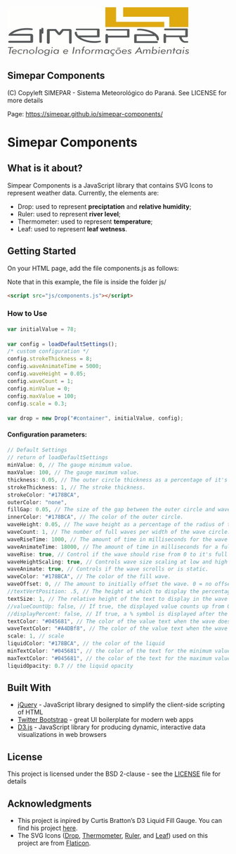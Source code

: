 ![Alt text](simepar.png)
## Simepar Components

(C) Copyleft SIMEPAR - Sistema Meteorológico do Paraná. See LICENSE for more details

Page: https://simepar.github.io/simepar-components/

# Simepar Components

## What is it about?
Simpear Components is a JavaScript library that contains SVG Icons to represent weather data. Currently, the elements are: 
- Drop: used to represent **preciptation** and **relative humidity**;
- Ruler: used to represent **river level**;
- Thermometer: used to represent **temperature**;
- Leaf: used to represent **leaf wetness**.

## Getting Started
On your HTML page, add the file components.js as follows:

Note that in this example, the file is inside the folder js/
```html
<script src="js/components.js"></script>
```

### How to Use

```javascript
var initialValue = 78;

var config = loadDefaultSettings();
/* custom configuration */
config.strokeThickness = 8;
config.waveAnimateTime = 5000;
config.waveHeight = 0.05;
config.waveCount = 1;
config.minValue = 0;
config.maxValue = 100;
config.scale = 0.3; 

var drop = new Drop("#container", initialValue, config);
```

#### Configuration parameters:
```javascript
// Default Settings
// return of loadDefaultSettings
minValue: 0, // The gauge minimum value.
maxValue: 100, // The gauge maximum value.
thickness: 0.05, // The outer circle thickness as a percentage of it's radius. 
strokeThickness: 1, // The stroke thickness.
strokeColor: "#178BCA",
outerColor: "none",
fillGap: 0.05, // The size of the gap between the outer circle and wave circle as a percentage of the outer circles radius.
innerColor: "#178BCA", // The color of the outer circle.
waveHeight: 0.05, // The wave height as a percentage of the radius of the wave circle.
waveCount: 1, // The number of full waves per width of the wave circle.
waveRiseTime: 1000, // The amount of time in milliseconds for the wave to rise from 0 to it's final height.
waveAnimateTime: 18000, // The amount of time in milliseconds for a full wave to enter the wave circle.
waveRise: true, // Control if the wave should rise from 0 to it's full height, or start at it's full height.
waveHeightScaling: true, // Controls wave size scaling at low and high fill percentages. When true, wave height reaches it's maximum at 50% fill, and minimum at 0% and 100% fill. This helps to prevent the wave from making the wave circle from appear totally full or empty when near it's minimum or maximum fill.
waveAnimate: true, // Controls if the wave scrolls or is static.
waveColor: "#178BCA", // The color of the fill wave.
waveOffset: 0, // The amount to initially offset the wave. 0 = no offset. 1 = offset of one full wave.
//textVertPosition: .5, // The height at which to display the percentage text withing the wave circle. 0 = bottom, 1 = top.
textSize: 1, // The relative height of the text to display in the wave circle. 1 = 50%
//valueCountUp: false, // If true, the displayed value counts up from 0 to it's final value upon loading. If false, the final value is displayed.
//displayPercent: false, // If true, a % symbol is displayed after the value.
textColor: "#045681", // The color of the value text when the wave does not overlap it.
waveTextColor: "#A4DBf8", // The color of the value text when the wave overlaps it.
scale: 1, // scale
liquidColor: "#178BCA", // the color of the liquid
minTextColor: "#045681", // the color of the text for the minimum value
maxTextColor: "#045681", // the color of the text for the maximum value
liquidOpacity: 0.7 // the liquid opacity
```

## Built With

* [jQuery] - JavaScript library designed to simplify the client-side scripting of HTML
* [Twitter Bootstrap] - great UI boilerplate for modern web apps
* [D3.js] - JavaScript library for producing dynamic, interactive data visualizations in web browsers

## License
This project is licensed under the BSD 2-clause - see the [LICENSE] file for details

## Acknowledgments
* This project is inpired by Curtis Bratton’s D3 Liquid Fill Gauge. You can find his project [here].
* The SVG Icons ([Drop], [Thermometer], [Ruler], and [Leaf]) used on this project are from [Flaticon]. 

[Twitter Bootstrap]: <http://twitter.github.com/bootstrap/>
[D3.js]: <https://d3js.org/>
[jQuery]: <http://jquery.com>
[LICENSE]: <https://github.com/simepar/Simepar-Components/blob/master/LICENSE>
[here]: <http://bl.ocks.org/brattonc/5e5ce9beee483220e2f6>
[Flaticon]: <http://flaticon.es>
[Drop]: <http://www.flaticon.es/icono-gratis/gota-solitaria_74702#term=drop&page=3&position=94>
[Thermometer]: <http://www.flaticon.es/icono-gratis/temperature_136750#term=thermometer&page=1&position=14>
[Ruler]: <http://www.flaticon.es/icono-gratis/measuring-tape_123448#term=ruler&page=1&position=75>
[Leaf]: <http://www.flaticon.es/icono-gratis/hoja-de-jardin_16335#term=leaf&page=4&position=36>
